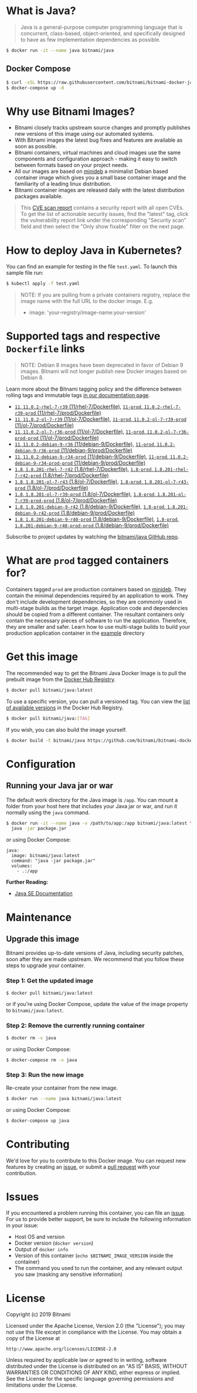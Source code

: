 # What is Java?

> Java is a general-purpose computer programming language that is concurrent, class-based, object-oriented, and specifically designed to have as few implementation dependencies as possible.

```bash
$ docker run -it --name java bitnami/java
```

## Docker Compose

```bash
$ curl -sSL https://raw.githubusercontent.com/bitnami/bitnami-docker-java/master/docker-compose.yml > docker-compose.yml
$ docker-compose up -d
```

# Why use Bitnami Images?

* Bitnami closely tracks upstream source changes and promptly publishes new versions of this image using our automated systems.
* With Bitnami images the latest bug fixes and features are available as soon as possible.
* Bitnami containers, virtual machines and cloud images use the same components and configuration approach - making it easy to switch between formats based on your project needs.
* All our images are based on [minideb](https://github.com/bitnami/minideb) a minimalist Debian based container image which gives you a small base container image and the familiarity of a leading linux distribution.
* Bitnami container images are released daily with the latest distribution packages available.


> This [CVE scan report](https://quay.io/repository/bitnami/java?tab=tags) contains a security report with all open CVEs. To get the list of actionable security issues, find the "latest" tag, click the vulnerability report link under the corresponding "Security scan" field and then select the "Only show fixable" filter on the next page.

# How to deploy Java in Kubernetes?

You can find an example for testing in the file `test.yaml`. To launch this sample file run:

```bash
$ kubectl apply -f test.yaml
```

> NOTE: If you are pulling from a private containers registry, replace the image name with the full URL to the docker image. E.g.
>
> - image: 'your-registry/image-name:your-version'

# Supported tags and respective `Dockerfile` links

> NOTE: Debian 8 images have been deprecated in favor of Debian 9 images. Bitnami will not longer publish new Docker images based on Debian 8.

Learn more about the Bitnami tagging policy and the difference between rolling tags and immutable tags [in our documentation page](https://docs.bitnami.com/containers/how-to/understand-rolling-tags-containers/).


- [`11`, `11.0.2-rhel-7-r39` (11/rhel-7/Dockerfile)](https://github.com/bitnami/bitnami-docker-java/blob/11.0.2-rhel-7-r39/11/rhel-7/Dockerfile), [`11-prod`, `11.0.2-rhel-7-r39-prod` (11/rhel-7/prod/Dockerfile)](https://github.com/bitnami/bitnami-docker-java/blob/11.0.2-rhel-7-r39/11/rhel-7/prod/Dockerfile)
- [`11`, `11.0.2-ol-7-r39` (11/ol-7/Dockerfile)](https://github.com/bitnami/bitnami-docker-java/blob/11.0.2-ol-7-r39/11/ol-7/Dockerfile), [`11-prod`, `11.0.2-ol-7-r39-prod` (11/ol-7/prod/Dockerfile)](https://github.com/bitnami/bitnami-docker-java/blob/11.0.2-ol-7-r39/11/ol-7/prod/Dockerfile)
- [`11`, `11.0.2-ol-7-r36-prod` (11/ol-7/Dockerfile)](https://github.com/bitnami/bitnami-docker-java/blob/11.0.2-ol-7-r36-prod/11/ol-7/Dockerfile), [`11-prod`, `11.0.2-ol-7-r36-prod-prod` (11/ol-7/prod/Dockerfile)](https://github.com/bitnami/bitnami-docker-java/blob/11.0.2-ol-7-r36-prod/11/ol-7/prod/Dockerfile)
- [`11`, `11.0.2-debian-9-r36` (11/debian-9/Dockerfile)](https://github.com/bitnami/bitnami-docker-java/blob/11.0.2-debian-9-r36/11/debian-9/Dockerfile), [`11-prod`, `11.0.2-debian-9-r36-prod` (11/debian-9/prod/Dockerfile)](https://github.com/bitnami/bitnami-docker-java/blob/11.0.2-debian-9-r36/11/debian-9/prod/Dockerfile)
- [`11`, `11.0.2-debian-9-r34-prod` (11/debian-9/Dockerfile)](https://github.com/bitnami/bitnami-docker-java/blob/11.0.2-debian-9-r34-prod/11/debian-9/Dockerfile), [`11-prod`, `11.0.2-debian-9-r34-prod-prod` (11/debian-9/prod/Dockerfile)](https://github.com/bitnami/bitnami-docker-java/blob/11.0.2-debian-9-r34-prod/11/debian-9/prod/Dockerfile)
- [`1.8`, `1.8.201-rhel-7-r42` (1.8/rhel-7/Dockerfile)](https://github.com/bitnami/bitnami-docker-java/blob/1.8.201-rhel-7-r42/1.8/rhel-7/Dockerfile), [`1.8-prod`, `1.8.201-rhel-7-r42-prod` (1.8/rhel-7/prod/Dockerfile)](https://github.com/bitnami/bitnami-docker-java/blob/1.8.201-rhel-7-r42/1.8/rhel-7/prod/Dockerfile)
- [`1.8`, `1.8.201-ol-7-r43` (1.8/ol-7/Dockerfile)](https://github.com/bitnami/bitnami-docker-java/blob/1.8.201-ol-7-r43/1.8/ol-7/Dockerfile), [`1.8-prod`, `1.8.201-ol-7-r43-prod` (1.8/ol-7/prod/Dockerfile)](https://github.com/bitnami/bitnami-docker-java/blob/1.8.201-ol-7-r43/1.8/ol-7/prod/Dockerfile)
- [`1.8`, `1.8.201-ol-7-r39-prod` (1.8/ol-7/Dockerfile)](https://github.com/bitnami/bitnami-docker-java/blob/1.8.201-ol-7-r39-prod/1.8/ol-7/Dockerfile), [`1.8-prod`, `1.8.201-ol-7-r39-prod-prod` (1.8/ol-7/prod/Dockerfile)](https://github.com/bitnami/bitnami-docker-java/blob/1.8.201-ol-7-r39-prod/1.8/ol-7/prod/Dockerfile)
- [`1.8`, `1.8.201-debian-9-r42` (1.8/debian-9/Dockerfile)](https://github.com/bitnami/bitnami-docker-java/blob/1.8.201-debian-9-r42/1.8/debian-9/Dockerfile), [`1.8-prod`, `1.8.201-debian-9-r42-prod` (1.8/debian-9/prod/Dockerfile)](https://github.com/bitnami/bitnami-docker-java/blob/1.8.201-debian-9-r42/1.8/debian-9/prod/Dockerfile)
- [`1.8`, `1.8.201-debian-9-r40-prod` (1.8/debian-9/Dockerfile)](https://github.com/bitnami/bitnami-docker-java/blob/1.8.201-debian-9-r40-prod/1.8/debian-9/Dockerfile), [`1.8-prod`, `1.8.201-debian-9-r40-prod-prod` (1.8/debian-9/prod/Dockerfile)](https://github.com/bitnami/bitnami-docker-java/blob/1.8.201-debian-9-r40-prod/1.8/debian-9/prod/Dockerfile)

Subscribe to project updates by watching the [bitnami/java GitHub repo](https://github.com/bitnami/bitnami-docker-java).

# What are `prod` tagged containers for?

Containers tagged `prod` are production containers based on [minideb](https://github.com/bitnami/minideb). They contain the minimal dependencies required by an application to work.
They don't include development dependencies, so they are commonly used in multi-stage builds as the target image. Application code and dependencies should be copied from a different container.
The resultant containers only contain the necessary pieces of software to run the application. Therefore, they are smaller and safer.
Learn how to use multi-stage builds to build your production application container in the [example](/example) directory

# Get this image

The recommended way to get the Bitnami Java Docker Image is to pull the prebuilt image from the [Docker Hub Registry](https://hub.docker.com/r/bitnami/java).

```bash
$ docker pull bitnami/java:latest
```

To use a specific version, you can pull a versioned tag. You can view the [list of available versions](https://hub.docker.com/r/bitnami/java/tags/) in the Docker Hub Registry.

```bash
$ docker pull bitnami/java:[TAG]
```

If you wish, you can also build the image yourself.

```bash
$ docker build -t bitnami/java https://github.com/bitnami/bitnami-docker-java.git
```

# Configuration

## Running your Java jar or war

The default work directory for the Java image is `/app`. You can mount a folder from your host here that includes your Java jar or war, and run it normally using the `java` command.

```bash
$ docker run -it --name java -v /path/to/app:/app bitnami/java:latest \
  java -jar package.jar
```

or using Docker Compose:

```
java:
  image: bitnami/java:latest
  command: "java -jar package.jar"
  volumes:
    - .:/app
```

**Further Reading:**

  - [Java SE Documentation](https://docs.oracle.com/javase/8/docs/api/)

# Maintenance

## Upgrade this image

Bitnami provides up-to-date versions of Java, including security patches, soon after they are made upstream. We recommend that you follow these steps to upgrade your container.

### Step 1: Get the updated image

```bash
$ docker pull bitnami/java:latest
```

or if you're using Docker Compose, update the value of the image property to `bitnami/java:latest`.

### Step 2: Remove the currently running container

```bash
$ docker rm -v java
```

or using Docker Compose:

```bash
$ docker-compose rm -v java
```

### Step 3: Run the new image

Re-create your container from the new image.

```bash
$ docker run --name java bitnami/java:latest
```

or using Docker Compose:

```bash
$ docker-compose up java
```

# Contributing

We'd love for you to contribute to this Docker image. You can request new features by creating an [issue](https://github.com/bitnami/bitnami-docker-java/issues), or submit a [pull request](https://github.com/bitnami/bitnami-docker-java/pulls) with your contribution.

# Issues

If you encountered a problem running this container, you can file an [issue](https://github.com/bitnami/bitnami-docker-java/issues). For us to provide better support, be sure to include the following information in your issue:

- Host OS and version
- Docker version (`docker version`)
- Output of `docker info`
- Version of this container (`echo $BITNAMI_IMAGE_VERSION` inside the container)
- The command you used to run the container, and any relevant output you saw (masking any sensitive
information)

# License

Copyright (c) 2019 Bitnami

Licensed under the Apache License, Version 2.0 (the "License");
you may not use this file except in compliance with the License.
You may obtain a copy of the License at

    http://www.apache.org/licenses/LICENSE-2.0

Unless required by applicable law or agreed to in writing, software
distributed under the License is distributed on an "AS IS" BASIS,
WITHOUT WARRANTIES OR CONDITIONS OF ANY KIND, either express or implied.
See the License for the specific language governing permissions and
limitations under the License.
